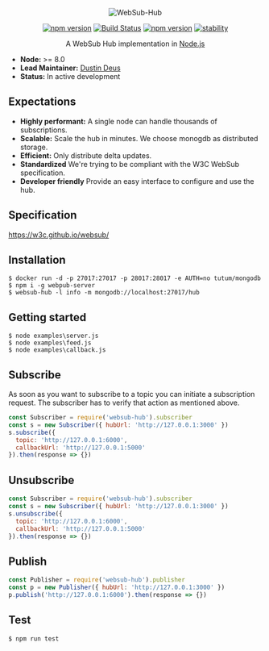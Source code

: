 <p align="center">
<img src="https://github.com/hemerajs/websub-hub/blob/master/media/logo.png?raw=true" alt="WebSub-Hub" style="max-width:100%;">
</p>

<p align="center">
<a href="https://badge.fury.io/js/websub-hub"><img src="https://camo.githubusercontent.com/48772c29d0514fc99d36e0a0d918c0d8298f9311/68747470733a2f2f62616467652e667572792e696f2f6a732f7765627375622d6875622e737667" alt="npm version" data-canonical-src="https://badge.fury.io/js/websub-hub.svg" style="max-width:100%;"></a>
<a href="https://travis-ci.org/hemerajs/websub-hub"><img src="https://travis-ci.org/hemerajs/websub-hub.svg?branch=master" alt="Build Status" data-canonical-src="https://travis-ci.org/hemerajs/websub-hub.svg?branch=master" style="max-width:100%;"></a>
<a href="https://standardjs.com"><img src="https://camo.githubusercontent.com/58fbab8bb63d069c1e4fb3fa37c2899c38ffcd18/68747470733a2f2f696d672e736869656c64732e696f2f62616467652f636f64655f7374796c652d7374616e646172642d627269676874677265656e2e737667" alt="npm version" data-canonical-src="https://img.shields.io/badge/code_style-standard-brightgreen.svg" style="max-width:100%;"></a>
<a href="https://camo.githubusercontent.com/9df01034673d657d960eaced20b3c0b3241c2fc7/68747470733a2f2f696d672e736869656c64732e696f2f62616467652f73746162696c6974792d6578706572696d656e74616c2d6f72616e67652e737667" target="_blank"><img src="https://camo.githubusercontent.com/9df01034673d657d960eaced20b3c0b3241c2fc7/68747470733a2f2f696d672e736869656c64732e696f2f62616467652f73746162696c6974792d6578706572696d656e74616c2d6f72616e67652e737667" alt="stability" data-canonical-src="https://img.shields.io/badge/stability-experimental-orange.svg" style="max-width:100%;"></a>
</p>

<p align="center">
A WebSub Hub implementation in <a href="http://nodejs.org/">Node.js</a>
</p>

- **Node:** >= 8.0
- **Lead Maintainer:** [Dustin Deus](https://github.com/StarpTech)
- **Status:** In active development

## Expectations

- **Highly performant:** A single node can handle thousands of subscriptions.
- **Scalable:** Scale the hub in minutes. We choose monogdb as distributed storage.
- **Efficient:** Only distribute delta updates.
- **Standardized** We're trying to be compliant with the W3C WebSub specification.
- **Developer friendly** Provide an easy interface to configure and use the hub.

## Specification

https://w3c.github.io/websub/

## Installation

```
$ docker run -d -p 27017:27017 -p 28017:28017 -e AUTH=no tutum/mongodb
$ npm i -g webpub-server
$ websub-hub -l info -m mongodb://localhost:27017/hub
```

## Getting started

```
$ node examples\server.js
$ node examples\feed.js
$ node examples\callback.js
```

## Subscribe

As soon as you want to subscribe to a topic you can initiate a subscription request. The subscriber has to verify that action as mentioned above.

```js
const Subscriber = require('websub-hub').subscriber
const s = new Subscriber({ hubUrl: 'http://127.0.0.1:3000' })
s.subscribe({
  topic: 'http://127.0.0.1:6000',
  callbackUrl: 'http://127.0.0.1:5000'
}).then(response => {})
```

## Unsubscribe

```js
const Subscriber = require('websub-hub').subscriber
const s = new Subscriber({ hubUrl: 'http://127.0.0.1:3000' })
s.unsubscribe({
  topic: 'http://127.0.0.1:6000',
  callbackUrl: 'http://127.0.0.1:5000'
}).then(response => {})
```

## Publish

```js
const Publisher = require('websub-hub').publisher
const p = new Publisher({ hubUrl: 'http://127.0.0.1:3000' })
p.publish('http://127.0.0.1:6000').then(response => {})
```

## Test

```
$ npm run test
```
